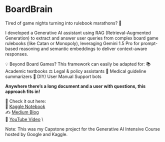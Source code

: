 # BoardBrain
Tired of game nights turning into rulebook marathons? 🎲

I developed a Generative AI assistant using RAG (Retrieval-Augmented Generation) to extract and answer user queries from complex board game rulebooks (like Catan or Monopoly), leveraging Gemini 1.5 Pro for prompt-based reasoning and semantic embeddings to deliver context-aware responses. 

💡 Beyond Board Games?
This framework can easily be adapted for: 
📚 Academic textbooks
⚖️ Legal & policy assistants
🏥 Medical guideline summarizers
🔧 DIY/ User Manual Support bots

**Anywhere there’s a long document and a user with questions, this approach fits in!**

🔗 Check it out here:\
📘 [Kaggle Notebook](https://www.kaggle.com/code/samyukthasaravanan/boardbrain-ai-that-reads-rulebooks-for-you) \
✍️ [Medium Blog](https://medium.com/@samyuktha_saravanan/boardbrain-the-genai-assistant-that-reads-rulebooks-for-you-a7e572026aad) \
🎥 [YouTube Video](https://www.youtube.com/watch?v=O7mkUAm9TFo) \

Note: This was my Capstone project for the Generative AI Intensive Course hosted by Google and Kaggle.
